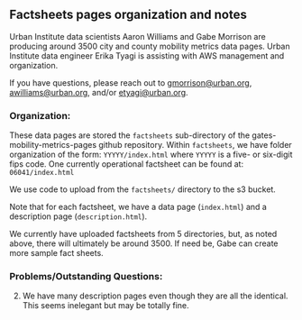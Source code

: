 ## Factsheets pages organization and notes

Urban Institute data scientists Aaron Williams and Gabe Morrison are producing around 3500 city and county mobility metrics data pages. 
Urban Institute data engineer Erika Tyagi is assisting with AWS management and organization. 

If you have questions, please reach out to gmorrison@urban.org, awilliams@urban.org, and/or etyagi@urban.org.

### Organization:

These data pages are stored the `factsheets` sub-directory of the gates-mobility-metrics-pages 
github repository. Within `factsheets`, we have folder organization of the form:
`YYYYY/index.html` where `YYYYY` is a five- or six-digit fips code. 
One currently operational factsheet can be found at: 
`06041/index.html`

We use code to upload from the `factsheets/` directory to the s3 bucket. 

Note that for each factsheet, we have a data page (`index.html`) and a description page 
(`description.html`).

We currently have uploaded factsheets from 5 directories, but, as noted above, there will ultimately be 
around 3500. If need be, Gabe can create more sample fact sheets. 

### Problems/Outstanding Questions:

2. We have many description pages even though they are all the identical. This seems inelegant but may be totally fine. 